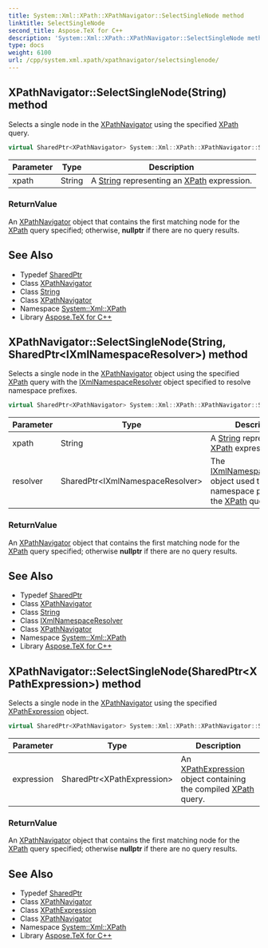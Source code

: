 ```yaml
---
title: System::Xml::XPath::XPathNavigator::SelectSingleNode method
linktitle: SelectSingleNode
second_title: Aspose.TeX for C++
description: 'System::Xml::XPath::XPathNavigator::SelectSingleNode method. Selects a single node in the XPathNavigator using the specified XPath query in C++.'
type: docs
weight: 6100
url: /cpp/system.xml.xpath/xpathnavigator/selectsinglenode/
---
```

## XPathNavigator::SelectSingleNode(String) method


Selects a single node in the [XPathNavigator](../) using the specified [XPath](../../) query.

```cpp
virtual SharedPtr<XPathNavigator> System::Xml::XPath::XPathNavigator::SelectSingleNode(String xpath)
```


| Parameter | Type | Description |
| --- | --- | --- |
| xpath | String | A [String](../../../system/string/) representing an [XPath](../../) expression. |

### ReturnValue

An [XPathNavigator](../) object that contains the first matching node for the [XPath](../../) query specified; otherwise, **nullptr** if there are no query results.

## See Also

* Typedef [SharedPtr](../../../system/sharedptr/)
* Class [XPathNavigator](../)
* Class [String](../../../system/string/)
* Class [XPathNavigator](../)
* Namespace [System::Xml::XPath](../../)
* Library [Aspose.TeX for C++](../../../)
## XPathNavigator::SelectSingleNode(String, SharedPtr\<IXmlNamespaceResolver\>) method


Selects a single node in the [XPathNavigator](../) object using the specified [XPath](../../) query with the [IXmlNamespaceResolver](../../../system.xml/ixmlnamespaceresolver/) object specified to resolve namespace prefixes.

```cpp
virtual SharedPtr<XPathNavigator> System::Xml::XPath::XPathNavigator::SelectSingleNode(String xpath, SharedPtr<IXmlNamespaceResolver> resolver)
```


| Parameter | Type | Description |
| --- | --- | --- |
| xpath | String | A [String](../../../system/string/) representing an [XPath](../../) expression. |
| resolver | SharedPtr\<IXmlNamespaceResolver\> | The [IXmlNamespaceResolver](../../../system.xml/ixmlnamespaceresolver/) object used to resolve namespace prefixes in the [XPath](../../) query. |

### ReturnValue

An [XPathNavigator](../) object that contains the first matching node for the [XPath](../../) query specified; otherwise **nullptr** if there are no query results.

## See Also

* Typedef [SharedPtr](../../../system/sharedptr/)
* Class [XPathNavigator](../)
* Class [String](../../../system/string/)
* Class [IXmlNamespaceResolver](../../../system.xml/ixmlnamespaceresolver/)
* Class [XPathNavigator](../)
* Namespace [System::Xml::XPath](../../)
* Library [Aspose.TeX for C++](../../../)
## XPathNavigator::SelectSingleNode(SharedPtr\<XPathExpression\>) method


Selects a single node in the [XPathNavigator](../) using the specified [XPathExpression](../../xpathexpression/) object.

```cpp
virtual SharedPtr<XPathNavigator> System::Xml::XPath::XPathNavigator::SelectSingleNode(SharedPtr<XPathExpression> expression)
```


| Parameter | Type | Description |
| --- | --- | --- |
| expression | SharedPtr\<XPathExpression\> | An [XPathExpression](../../xpathexpression/) object containing the compiled [XPath](../../) query. |

### ReturnValue

An [XPathNavigator](../) object that contains the first matching node for the [XPath](../../) query specified; otherwise **nullptr** if there are no query results.

## See Also

* Typedef [SharedPtr](../../../system/sharedptr/)
* Class [XPathNavigator](../)
* Class [XPathExpression](../../xpathexpression/)
* Class [XPathNavigator](../)
* Namespace [System::Xml::XPath](../../)
* Library [Aspose.TeX for C++](../../../)

